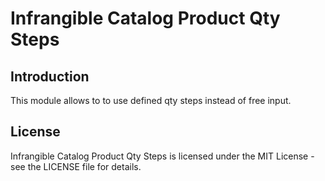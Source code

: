 # Infrangible Catalog Product Qty Steps

## Introduction

This module allows to to use defined qty steps instead of free input.

## License

Infrangible Catalog Product Qty Steps is licensed under the MIT License - see the LICENSE file for details.
 